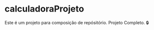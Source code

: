 # calculadoraProjeto
Este é um projeto para composição de repósitório.
        Projeto Completo.  🔒
    
    
